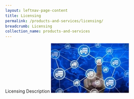 ```yaml
---
layout: leftnav-page-content
title: Licensing
permalink: /products-and-services/licensing/
breadcrumb: Licensing
collection_name: products-and-services
---
```

Licensing Description
<img src="/images/sme_tech_solution_1.jpg">
